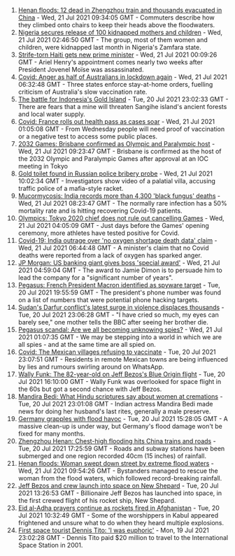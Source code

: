 1. [Henan floods: 12 dead in Zhengzhou train and thousands evacuated in China](https://www.bbc.co.uk/news/world-asia-china-57861067) - Wed, 21 Jul 2021 09:34:05 GMT - Commuters describe how they climbed onto chairs to keep their heads above the floodwaters.
2. [Nigeria secures release of 100 kidnapped mothers and children](https://www.bbc.co.uk/news/world-africa-57910833) - Wed, 21 Jul 2021 02:46:50 GMT - The group, most of them women and children, were kidnapped last month in Nigeria's Zamfara state.
3. [Strife-torn Haiti gets new prime minister](https://www.bbc.co.uk/news/world-latin-america-57910829) - Wed, 21 Jul 2021 00:09:26 GMT - Ariel Henry's appointment comes nearly two weeks after President Jovenel Moïse was assassinated.
4. [Covid: Anger as half of Australians in lockdown again](https://www.bbc.co.uk/news/world-australia-57911032) - Wed, 21 Jul 2021 06:32:48 GMT - Three states enforce stay-at-home orders, fuelling criticism of Australia's slow vaccination rate.
5. [The battle for Indonesia's Gold Island](https://www.bbc.co.uk/news/world-asia-57902815) - Tue, 20 Jul 2021 23:02:33 GMT - There are fears that a mine will threaten Sangihe island's ancient forests and local water supply.
6. [Covid: France rolls out health pass as cases soar](https://www.bbc.co.uk/news/world-europe-57907678) - Wed, 21 Jul 2021 01:05:08 GMT - From Wednesday people will need proof of vaccination or a negative test to access some public places.
7. [2032 Games: Brisbane confirmed as Olympic and Paralympic host](https://www.bbc.co.uk/sport/olympics/57912026) - Wed, 21 Jul 2021 09:23:47 GMT - Brisbane is confirmed as the host of the 2032 Olympic and Paralympic Games after approval at an IOC meeting in Tokyo
8. [Gold toilet found in Russian police bribery probe](https://www.bbc.co.uk/news/world-europe-57914270) - Wed, 21 Jul 2021 10:02:34 GMT - Investigators show video of a palatial villa, accusing traffic police of a mafia-style racket.
9. [Mucormycosis: India records more than 4,300 'black fungus' deaths](https://www.bbc.co.uk/news/world-asia-india-57897682) - Wed, 21 Jul 2021 08:23:47 GMT - The normally rare infection has a 50% mortality rate and is hitting recovering Covid-19 patients.
10. [Olympics: Tokyo 2020 chief does not rule out cancelling Games](https://www.bbc.co.uk/news/world-asia-57911122) - Wed, 21 Jul 2021 04:05:09 GMT - Just days before the Games' opening ceremony, more athletes have tested positive for Covid.
11. [Covid-19: India outrage over 'no oxygen shortage death data' claim](https://www.bbc.co.uk/news/world-asia-india-57911638) - Wed, 21 Jul 2021 06:44:48 GMT - A minister's claim that no Covid deaths were reported from a lack of oxygen has sparked anger.
12. [JP Morgan: US banking giant gives boss 'special award'](https://www.bbc.co.uk/news/business-57911203) - Wed, 21 Jul 2021 04:59:04 GMT - The award to Jamie Dimon is to persuade him to lead the company for a "significant number of years".
13. [Pegasus: French President Macron identified as spyware target](https://www.bbc.co.uk/news/world-europe-57907258) - Tue, 20 Jul 2021 19:55:59 GMT - The president's phone number was found on a list of numbers that were potential phone hacking targets.
14. [Sudan's Darfur conflict's latest surge in violence displaces thousands](https://www.bbc.co.uk/news/world-africa-57899843) - Tue, 20 Jul 2021 23:06:28 GMT - "I have cried so much, my eyes can barely see," one mother tells the BBC after seeing her brother die.
15. [Pegasus scandal: Are we all becoming unknowing spies?](https://www.bbc.co.uk/news/technology-57910355) - Wed, 21 Jul 2021 01:07:35 GMT - We may be stepping into a world in which we are all spies - and at the same time are all spied on.
16. [Covid: The Mexican villages refusing to vaccinate](https://www.bbc.co.uk/news/world-latin-america-57893466) - Tue, 20 Jul 2021 23:07:51 GMT - Residents in remote Mexican towns are being influenced by lies and rumours swirling around on WhatsApp.
17. [Wally Funk: The 82-year-old on Jeff Bezos's Blue Origin flight](https://www.bbc.co.uk/news/world-us-canada-57686654) - Tue, 20 Jul 2021 16:10:00 GMT - Wally Funk was overlooked for space flight in the 60s but got a second chance with Jeff Bezos.
18. [Mandira Bedi: What Hindu scriptures say about women at cremations](https://www.bbc.co.uk/news/world-asia-india-57894855) - Tue, 20 Jul 2021 23:01:08 GMT - Indian actress Mandira Bedi made news for doing her husband's last rites, generally a male preserve.
19. [Germany grapples with flood havoc](https://www.bbc.co.uk/news/world-europe-57902024) - Tue, 20 Jul 2021 15:28:05 GMT - A massive clean-up is under way, but Germany's flood damage won't be fixed for many months.
20. [Zhengzhou Henan: Chest-high flooding hits China trains and roads](https://www.bbc.co.uk/news/world-asia-57908888) - Tue, 20 Jul 2021 17:25:59 GMT - Roads and subway stations have been submerged and one region recorded 40cm (15 inches) of rainfall.
21. [Henan floods: Woman swept down street by extreme flood waters](https://www.bbc.co.uk/news/world-asia-57912150) - Wed, 21 Jul 2021 09:54:26 GMT - Bystanders managed to rescue the woman from the flood waters, which followed record-breaking rainfall.
22. [Jeff Bezos and crew launch into space on New Shepard](https://www.bbc.co.uk/news/world-57900620) - Tue, 20 Jul 2021 13:26:53 GMT - Billionaire Jeff Bezos has launched into space, in the first crewed flight of his rocket ship, New Shepard.
23. [Eid al-Adha prayers continue as rockets fired in Afghanistan](https://www.bbc.co.uk/news/world-asia-57900618) - Tue, 20 Jul 2021 10:32:49 GMT - Some of the worshippers in Kabul appeared frightened and unsure what to do when they heard multiple explosions.
24. [First space tourist Dennis Tito: 'I was euphoric'](https://www.bbc.co.uk/news/business-57891867) - Mon, 19 Jul 2021 23:02:28 GMT - Dennis Tito paid $20 million to travel to the International Space Station in 2001.
